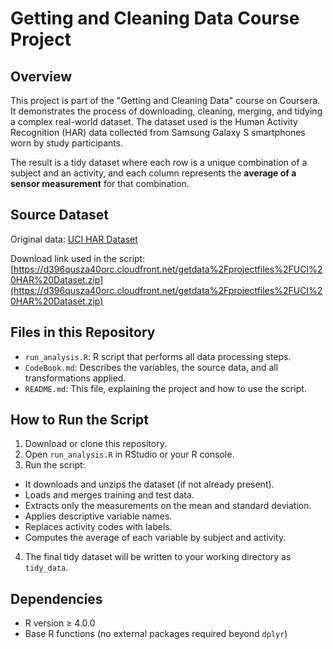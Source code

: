 # Getting and Cleaning Data Course Project

## Overview

This project is part of the "Getting and Cleaning Data" course on Coursera. It demonstrates the process of downloading, cleaning, merging, and tidying a complex real-world dataset. The dataset used is the Human Activity Recognition (HAR) data collected from Samsung Galaxy S smartphones worn by study participants.

The result is a tidy dataset where each row is a unique combination of a subject and an activity, and each column represents the **average of a sensor measurement** for that combination.

## Source Dataset

Original data: [UCI HAR Dataset](http://archive.ics.uci.edu/ml/datasets/Human+Activity+Recognition+Using+Smartphones)

Download link used in the script:
  [https://d396qusza40orc.cloudfront.net/getdata%2Fprojectfiles%2FUCI%20HAR%20Dataset.zip](https://d396qusza40orc.cloudfront.net/getdata%2Fprojectfiles%2FUCI%20HAR%20Dataset.zip)

## Files in this Repository

- `run_analysis.R`: R script that performs all data processing steps.
- `CodeBook.md`: Describes the variables, the source data, and all transformations applied.
- `README.md`: This file, explaining the project and how to use the script.

## How to Run the Script

1. Download or clone this repository.
2. Open `run_analysis.R` in RStudio or your R console.
3. Run the script:
  - It downloads and unzips the dataset (if not already present).
- Loads and merges training and test data.
- Extracts only the measurements on the mean and standard deviation.
- Applies descriptive variable names.
- Replaces activity codes with labels.
- Computes the average of each variable by subject and activity.
4. The final tidy dataset will be written to your working directory as `tidy_data`.

## Dependencies

- R version ≥ 4.0.0
- Base R functions (no external packages required beyond `dplyr`)
